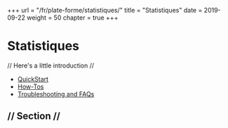 +++
url = "/fr/plate-forme/statistiques/"
title = "Statistiques"
date = 2019-09-22
weight = 50
chapter = true
+++

# Statistiques

// Here's a little introduction //

- [QuickStart]()
- [How-Tos]()
- [Troubleshooting and FAQs]()

## // Section //
